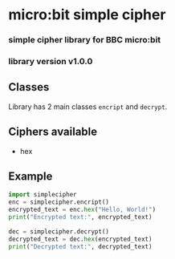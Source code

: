 
# micro:bit simple cipher
### simple cipher library for BBC micro:bit
### library version v1.0.0

## Classes
Library has 2 main classes `encript` and `decrypt`.

## Ciphers available
+ hex

## Example
```python
import simplecipher
enc = simplecipher.encript()
encrypted_text = enc.hex("Hello, World!")
print("Encrypted text:", encrypted_text)

dec = simplecipher.decrypt()
decrypted_text = dec.hex(encrypted_text)
print("Decrypted text:", decrypted_text)
```
